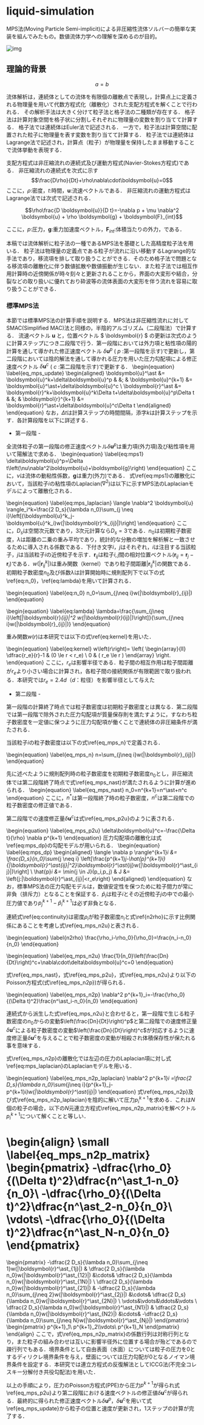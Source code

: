 # liquid-simulation

MPS法(Moving Particle Semi-implicit)による非圧縮性流体ソルバーの簡単な実装を組んでみたもの。数値流体力学への理解を深めるのが目的。

![img](https://user-images.githubusercontent.com/18492524/164473888-4d1a4f02-d8a8-4b65-b9b3-3ec13cb300c4.gif)

## 理論的背景

$$a=b$$

流体解析は，連続体としての流体を有限個の離散点で表現し，計算点上に定義される物理量を用いて代数方程式化（離散化）された支配方程式を解くことで行われる．
その解析手法は大きく分けて粒子法と格子法の二種類が存在する．
格子法は計算対象空間を格子状に分割しそれぞれに物理量の変数を割り当てて計算する．
格子法では連続体はEuler法で記述される．
一方で，粒子法は計算空間に配置された粒子に物理量を表す変数を割り当てて計算する．
粒子法では連続体はLagrange法で記述され，計算点（粒子）が物理量を保持したまま移動することで流体挙動を表現する．

支配方程式は非圧縮流れの連続式及び運動方程式(Navier-Stokes方程式)である．
非圧縮流れの連続式を次式に示す
$$\frac{D\rho}{Dt}+\rho\nabla\cdot\boldsymbol{u}=0$$
ここに，$\rho$:密度，$t$:時間，$\boldsymbol{u}$:流速ベクトルである．
非圧縮流れの運動方程式はLagrange法では次式で記述される．

$$\rho\frac{D \boldsymbol{u}}{D t}=-\nabla p + \mu \nabla^2 \boldsymbol{u} + \rho \boldsymbol{g} + \boldsymbol{F}_{int}$$

ここに，$p$:圧力，$\boldsymbol{g}$:重力加速度ベクトル，$\boldsymbol{F}_{int}$:体積当たりの外力，である．

本稿では流体解析に粒子法の一種であるMPS法を基礎とした高精度粒子法を用いる．
粒子法は物理量の定義点である粒子が流れに沿い移動するLagrange的な手法であり，移流項を排して取り扱うことができる．そのため格子法で問題となる移流項の離散化に伴う数値拡散や数値振動が生じない．また粒子法では相互作用計算時の近傍関係が時々刻々と更新されることから，界面の大変形や結合，分裂などの取り扱いに優れており砕波等の流体表面の大変形を伴う流れを容易に取り扱うことができる．

### 標準MPS法

本節では標準MPS法の計算手順を説明する．MPS法は非圧縮性流れに対してSMAC(Simplified MAC)法と同様の，半陰的アルゴリズム（二段階法）で計算する．
流速ベクトル $\boldsymbol{u}$ と，位置ベクトル $ \boldsymbol{r} $ の更新は次式のように計算ステップにつき二段階で行う．第一段階においては外力項と粘性項の陽的計算を通して導かれた修正速度ベクトル $\delta\boldsymbol{u}^p$ ( $p$ :第一段階を示す)で更新し，第二段階においては陰的解法を通して導かれる圧力を用いた圧力勾配項による修正速度ベクトル $\delta\boldsymbol{u}^c$ ( $c$ :第二段階を示す)で更新する．
\begin{equation}
\label{eq_mps_update}
\begin{aligned}
\boldsymbol{u}^\ast &= \boldsymbol{u}^k+\delta\boldsymbol{u}^p
& &; &
\boldsymbol{u}^{k+1} &= \boldsymbol{u}^\ast+\delta\boldsymbol{u}^c
\\
\boldsymbol{r}^\ast &= \boldsymbol{r}^k+\boldsymbol{u}^k\Delta t+\delta\boldsymbol{u}^p\Delta t
& &; &
\boldsymbol{r}^{k+1} &= \boldsymbol{r}^\ast+\delta\boldsymbol{u}^c\Delta t
\end{aligned}
\end{equation}
なお，$\Delta t$は計算ステップの時間間隔，添字$k$は計算ステップを示す．各計算段階を以下に詳述する．

- 第一段階 -

全流体粒子の第一段階の修正速度ベクトル$\delta\boldsymbol{u}^p$は重力項(外力項)及び粘性項を用いて陽解法で求める．
\begin{equation}
\label{eq:mps1}
\delta\boldsymbol{u}^p=\Delta t\left(\nu\nabla^2\boldsymbol{u}+\boldsymbol{g}\right)
\end{equation}
ここに，$\nu$は流体の動粘性係数，$\boldsymbol{g}$は重力(外力)である．
式\ref{eq:mps1}の離散化において，当該粒子$i$の粘性項のLaplacian($\nabla^2$)は以下に示すMPS法のLaplacianモデルによって離散化される．

\begin{equation}
\label{eq:mps_laplacian}
\langle \nabla^2 \boldsymbol{u} \rangle_i^k=\frac{2 D_s}{\lambda n_0}\sum_{j \neq i}\left[(\boldsymbol{u}^k_j-\boldsymbol{u}^k_i)w(|\boldsymbol{r}^k_{ij}|)\right]
\end{equation}
ここに，$D_s$は空間次元数であり，3次元計算なら$D_s=3$である．$n_0$は初期粒子数密度，$\lambda$は距離の二乗の重み平均であり，統計的な分散の増加を解析解と一致させるために導入される係数である．下付き文字$i$，$j$はそれぞれ，$i$は注目する当該粒子，$j$は当該粒子$i$の近傍粒子を示す．$\boldsymbol{r}_{ij}$は粒子$i,j$間の相対位置ベクトル($\boldsymbol{r}_{ij}=\boldsymbol{r}_{j}-\boldsymbol{r}_{i}$)である．$w(|\boldsymbol{r}^k_{ij}|)$は重み関数（kernel）であり粒子間距離$|\boldsymbol{r}^k_{ij}|$の関数である．初期粒子数密度$n_0$及び係数$\lambda$は計算開始時に規則配列下で以下の式\ref{eq:n_0}，\ref{eq:lambda}を用いて計算される．

\begin{equation}
\label{eq:n_0}
n_0=\sum_{j\neq i}w(|\boldsymbol{r}_{ij}|)
\end{equation}

\begin{equation}
\label{eq:lambda}
\lambda=\frac{\sum_{j\neq i}\left[|\boldsymbol{r}_{ij}|^2 w(|\boldsymbol{r}_{ij}|)\right]}{\sum_{j\neq i}w(|\boldsymbol{r}_{ij}|)}
\end{equation}

重み関数$w(r)$は本研究では以下の式\ref{eq:kernel}を用いた．

\begin{equation}
\label{eq:kernel}
w\left(r\right)=
\left\{
\begin{array}{ll}
\dfrac{r_e}{r}-1 & (0 \le r < r_e) \\
0 & ( r_e \le r )
\end{array}
\right.
\end{equation}
ここに，$r_e$は影響半径である．粒子間の相互作用は粒子間距離が$r_e$より小さい場合に計算され，各粒子間の接続関係が有限範囲で取り扱われる．本研究では$r_e=2.4d$（$d$：粒径）を影響半径として与えた

- 第二段階 -

第一段階の計算終了時点では粒子数密度は初期粒子数密度とは異なる．第二段階では第一段階で除外された圧力勾配項が質量保存則を満たすように，すなわち粒子数密度を一定値に保つように圧力勾配項が働くことで連続体の非圧縮条件が満たされる．

当該粒子$i$の粒子数密度は以下の式\ref{eq_mps_n}で定義される．

\begin{equation}
\label{eq_mps_n}
n=\sum_{j\neq i}w(|\boldsymbol{r}_{ij}|)
\end{equation}

先に述べたように規則配列時の粒子数密度を初期粒子数密度$n_0$とし，非圧縮流体では第二段階終了時点で式\ref{eq_mps_nast}が満たされるように計算が進められる．
\begin{equation}
\label{eq_mps_nast}
n_0=n^{k+1}=n^\ast+n^c
\end{equation}
ここに，$n^\ast$は第一段階終了時の粒子数密度，$n^c$は第二段階での粒子数密度の修正値である．

第二段階での速度修正量$\delta\boldsymbol{u}^c$は式\ref{eq_mps_p2u}のように表される．

\begin{equation}
\label{eq_mps_p2u}
\delta\boldsymbol{u}^c=-\frac{\Delta t}{\rho} \nabla p^{k+1}
\end{equation}
圧力勾配項の離散化は式\ref{eq:mps_dp}の勾配モデルが用いられる．
\begin{equation}
\label{eq:mps_dp}
\begin{aligned}
\langle \nabla p \rangle^{k+1}_i &= \frac{D_s}{n_0}\sum_{j \neq i}
\left[\frac{p^{k+1}_j-\hat{p}^{k+1}_i}{|\boldsymbol{r}^\ast_{ij}|^2}\boldsymbol{r}^\ast_{ij}w(|\boldsymbol{r}^\ast_{ij}|)\right]
\\
\hat{p}_i &= \min_{j \in J}(p_i,p_j)
&
J &= \left\{j:|\boldsymbol{r}^\ast_{ij}|<r_e\right\}
\end{aligned}
\end{equation}
なお，標準MPS法の圧力勾配モデルは，数値安定性を保つために粒子間力が常に非負（排斥力）となることを保証する．$\hat{p}_i$は粒子$i$とその近傍粒子$j$の中での最小圧力値であり$p^{k+1}_j-\hat{p}^{k+1}_i$は必ず非負となる．

連続式\ref{eq:continuity}は密度$\rho_i$が粒子数密度$n_i$と式\ref{n2rho}に示す比例関係にあることを考慮し式\ref{eq_mps_n2u}と表される．

\begin{equation}
\label{n2rho}
\frac{\rho_i-\rho_0}{\rho_0}=\frac{n_i-n_0}{n_0}
\end{equation}

\begin{equation}
\label{eq_mps_n2u}
\frac{1}{n_0}\left(\frac{Dn}{Dt}\right)^c+\nabla\cdot\delta\boldsymbol{u}^c=0
\end{equation}

式\ref{eq_mps_nast}，式\ref{eq_mps_p2u}，式\ref{eq_mps_n2u}より以下のPoisson方程式(式\ref{eq_mps_n2p})が得られる．

\begin{equation}
\label{eq_mps_n2p}
\nabla^2 p^{k+1}_i=-\frac{\rho_0}{(\Delta t)^2}\frac{n^\ast_i-n_0}{n_0}
\end{equation}

連続式から派生した式\ref{eq_mps_n2u}と合わせると，第一段階で生じる粒子数密度の$n_0$からの変動$\left(\frac{Dn}{Dt}\right)^p$と第二段階での速度修正量$\delta\boldsymbol{u}^c$による粒子数密度の変動$\left(\frac{Dn}{Dt}\right)^c$が対応するように速度修正量$\delta\boldsymbol{u}^c$を与えることで粒子数密度の変動が相殺され体積保存性が保たれる事を意味する．

式\ref{eq_mps_n2p}の離散化では左辺の圧力のLaplacian項に対し式\ref{eq:mps_laplacian}のLaplacianモデルを用いる．

\begin{equation}
\label{eq_mps_n2p_laplacian}
\nabla^2 p^{k+1}_i
=\frac{2 D_s}{\lambda n_0}\sum_{j\neq i}(p^{k+1}_j-p^{k+1}_i)w(|\boldsymbol{r}^\ast_{ij}|)
\end{equation}
式\ref{eq_mps_n2p}及び式\ref{eq_mps_n2p_laplacian}を陰的に解いて圧力$p^{k+1}_i$を求める．これは$N$個の粒子の場合，以下の$N$元連立方程式\ref{eq_mps_n2p_matrix}を解ベクトル$p^{k+1}_i$について解くことと等しい．

\begin{align}
\small
\label{eq_mps_n2p_matrix}
\begin{pmatrix}
-\dfrac{\rho_0}{(\Delta t)^2}\dfrac{n^\ast_1-n_0}{n_0}\\
-\dfrac{\rho_0}{(\Delta t)^2}\dfrac{n^\ast_2-n_0}{n_0}\\
\vdots\\
-\dfrac{\rho_0}{(\Delta t)^2}\dfrac{n^\ast_N-n_0}{n_0}
\end{pmatrix}
=
\begin{pmatrix}
-\dfrac{2 D_s}{\lambda n_0}\sum_{j\neq 1}w(|\boldsymbol{r}^\ast_{1j}|)
&
\dfrac{2 D_s}{\lambda n_0}w(|\boldsymbol{r}^\ast_{12}|)
&\cdots&
\dfrac{2 D_s}{\lambda n_0}w(|\boldsymbol{r}^\ast_{1N}|)
\\
\dfrac{2 D_s}{\lambda n_0}w(|\boldsymbol{r}^\ast_{21}|)
&
-\dfrac{2 D_s}{\lambda n_0}\sum_{j\neq 2}w(|\boldsymbol{r}^\ast_{2j}|)
&\cdots&
\dfrac{2 D_s}{\lambda n_0}w(|\boldsymbol{r}^\ast_{2N}|)
\\
\vdots&\vdots&\ddots&\vdots
\\
\dfrac{2 D_s}{\lambda n_0}w(|\boldsymbol{r}^\ast_{N1}|)
&
\dfrac{2 D_s}{\lambda n_0}w(|\boldsymbol{r}^\ast_{N2}|)
&\cdots&
-\dfrac{2 D_s}{\lambda n_0}\sum_{j\neq N}w(|\boldsymbol{r}^\ast_{Nj}|)
\end{pmatrix}
\begin{pmatrix}
p^{k+1}_1\\
p^{k+1}_2\\\vdots\\
p^{k+1}_N
\end{pmatrix}
\end{align}
ここで，式\ref{eq_mps_n2p_matrix}の係数行列は対称行列となり，また粒子の組み合わせは互いに影響半径外に位置する場合が殆どであるので疎行列でもある．境界条件として自由表面（水面）については粒子の圧力を0とするディリクレ境界条件を与え，壁面については圧力勾配が0となるノイマン境界条件を設定する．本研究では連立方程式の反復解法としてICCG法(不完全コレスキー分解付き共役勾配法)を用いた．

以上の手順により，圧力のPoisson方程式(PPE)から圧力$p^{k+1}$が得られ式\ref{eq_mps_p2u}より第二段階における速度ベクトルの修正値$\delta\boldsymbol{u}^c$が得られる．最終的に得られた修正速度ベクトル$\delta\boldsymbol{u}^p$，$\delta \boldsymbol{u}^c$を用いて式\ref{eq_mps_update}から粒子の位置と速度が更新され，1ステップの計算が完了する．
